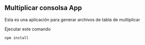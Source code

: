 
## Multiplicar consolsa App

Esta es una aplicación para generar archivos de tabla de multiplicar 

Ejecutar este comando
 
 ```
 npm install
 
 ```